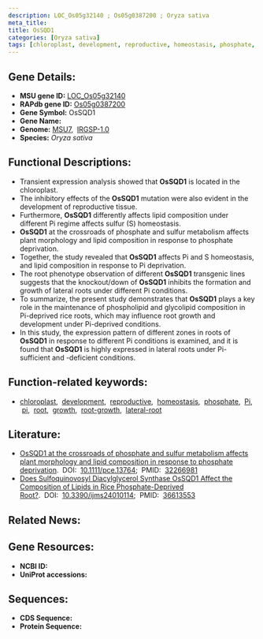 ```yaml
---
description: LOC_Os05g32140 ; Os05g0387200 ; Oryza sativa
meta_title:
title: OsSQD1
categories: [Oryza sativa]
tags: [chloroplast, development, reproductive, homeostasis, phosphate, Pi,  pi , root, growth, root growth, lateral root, pi]
---
```


## Gene Details:
- **MSU gene ID:** [LOC_Os05g32140](http://rice.uga.edu/cgi-bin/ORF_infopage.cgi?orf=LOC_Os05g32140)  
- **RAPdb gene ID:** [Os05g0387200](https://rapdb.dna.affrc.go.jp/locus/?name=Os05g0387200)  
- **Gene Symbol:** OsSQD1
- **Gene Name:**
- **Genome:**  [MSU7](http://rice.uga.edu/),&nbsp;&nbsp;[IRGSP-1.0](https://rapdb.dna.affrc.go.jp/download/irgsp1.html)
- **Species:** *Oryza sativa*

## Functional Descriptions:
   - Transient expression analysis showed that **OsSQD1** is located in the chloroplast.
   - The inhibitory effects of the **OsSQD1** mutation were also evident in the development of reproductive tissue.
   - Furthermore, **OsSQD1** differently affects lipid composition under different Pi regime affects sulfur (S) homeostasis.
   - **OsSQD1** at the crossroads of phosphate and sulfur metabolism affects plant morphology and lipid composition in response to phosphate deprivation.
   - Together, the study revealed that **OsSQD1** affects Pi and S homeostasis, and lipid composition in response to Pi deprivation.
   - The root phenotype observation of different **OsSQD1** transgenic lines suggests that the knockout/down of **OsSQD1** inhibits the formation and growth of lateral roots under different Pi conditions.
   - To summarize, the present study demonstrates that **OsSQD1** plays a key role in the maintenance of phospholipid and glycolipid composition in Pi-deprived rice roots, which may influence root growth and development under Pi-deprived conditions.
   - In this study, the expression pattern of different zones in roots of **OsSQD1** in response to different Pi conditions is examined, and it is found that **OsSQD1** is highly expressed in lateral roots under Pi-sufficient and -deficient conditions.

## Function-related keywords:
   - [chloroplast](/tags/chloroplast/),&nbsp;&nbsp;[development](/tags/development/),&nbsp;&nbsp;[reproductive](/tags/reproductive/),&nbsp;&nbsp;[homeostasis](/tags/homeostasis/),&nbsp;&nbsp;[phosphate](/tags/phosphate/),&nbsp;&nbsp;[Pi](/tags/Pi/),&nbsp;&nbsp;[pi](/tags/pi/),&nbsp;&nbsp;[root](/tags/root/),&nbsp;&nbsp;[growth](/tags/growth/),&nbsp;&nbsp;[root-growth](/tags/root-growth/),&nbsp;&nbsp;[lateral-root](/tags/lateral-root/)

## Literature:
   - [OsSQD1 at the crossroads of phosphate and sulfur metabolism affects plant morphology and lipid composition in response to phosphate deprivation](https://www.doi.org/10.1111/pce.13764).&nbsp;&nbsp;DOI:&nbsp;&nbsp;[10.1111/pce.13764](https://www.doi.org/10.1111/pce.13764);&nbsp;&nbsp;PMID:&nbsp;&nbsp;[32266981](https://pubmed.ncbi.nlm.nih.gov/32266981/)
   - [Does Sulfoquinovosyl Diacylglycerol Synthase OsSQD1 Affect the Composition of Lipids in Rice Phosphate-Deprived Root?](https://www.doi.org/10.3390/ijms24010114).&nbsp;&nbsp;DOI:&nbsp;&nbsp;[10.3390/ijms24010114](https://www.doi.org/10.3390/ijms24010114);&nbsp;&nbsp;PMID:&nbsp;&nbsp;[36613553](https://pubmed.ncbi.nlm.nih.gov/36613553/)

## Related News:

## Gene Resources:
- **NCBI ID:**  []()
- **UniProt accessions:** [](https://www.uniprot.org/uniprotkb//entry)

## Sequences:
- **CDS Sequence:**
- **Protein Sequence:**
